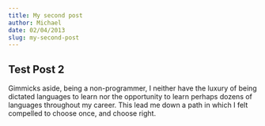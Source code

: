 ```yaml
---
title: My second post
author: Michael
date: 02/04/2013
slug: my-second-post
---
```

## Test Post 2
Gimmicks aside, being a non-programmer, I neither have the luxury of being dictated languages to learn nor the opportunity to learn perhaps dozens of languages throughout my career. This lead me down a path in which I felt compelled to choose once, and choose right.